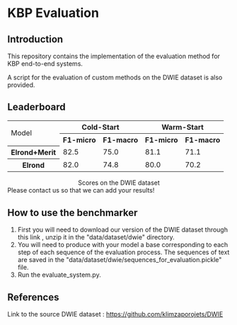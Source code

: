 # KBP Evaluation

## Introduction

This repository contains the implementation of the evaluation method for KBP end-to-end systems.

A script for the evaluation of custom methods on the DWIE dataset is also provided.


## Leaderboard
<div align="center">
<table>
  <col>
  <colgroup span="2"></colgroup>
  <colgroup span="2"></colgroup>
  <tr>
    <td rowspan="2">Model</td>
    <th colspan="2" scope="colgroup">Cold-Start</th>
    <th colspan="2" scope="colgroup">Warm-Start</th>
  </tr>
  <tr>
    <th scope="col">F1-micro</th>
    <th scope="col">F1-macro</th>
    <th scope="col">F1-micro</th>
    <th scope="col">F1-macro</th>
  </tr>
    <tr>
    <th scope="row">Elrond+Merit</th>
    <td>82.5</td>
    <td>75.0</td>
    <td>81.1</td>
    <td>71.1</td>
  </tr>
  <tr>
    <th scope="row">Elrond</th>
    <td>82.0</td>
    <td>74.8</td>
    <td>80.0</td>
    <td>70.2</td>
  </tr>
</table>
    <caption align="center"> Scores on the DWIE dataset</caption>
</div>
Please contact us so that we can add your results!

## How to use the benchmarker
1. First you will need to download our version of the DWIE dataset through this link , unzip it in the "data/dataset/dwie" directory.
2. You will need to produce with your model a base corresponding to each step of each sequence of the evaluation process. The sequences of text are saved in the "data/dataset/dwie/sequences_for_evaluation.pickle" file.
3. Run the evaluate_system.py.


## References

Link to the source DWIE dataset : https://github.com/klimzaporojets/DWIE
